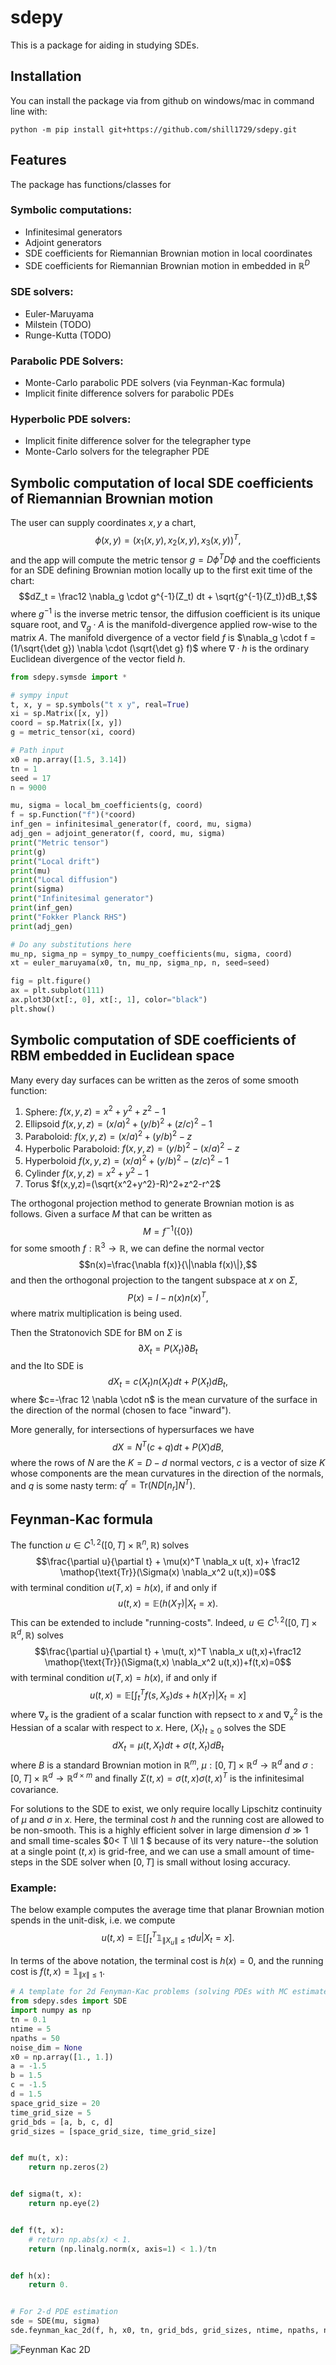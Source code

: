 # sdepy
<!-- badges: start -->
<!-- badges: end -->
This is a package for aiding in studying SDEs.


## Installation

You can install the package via from github on windows/mac in command line with:

``` 
python -m pip install git+https://github.com/shill1729/sdepy.git
```

## Features
The package has functions/classes for

### Symbolic computations:
- Infinitesimal generators
- Adjoint generators
- SDE coefficients for Riemannian Brownian motion in local coordinates
- SDE coefficients for Riemannian Brownian motion in embedded in $\mathbb{R}^D$

### SDE solvers:
- Euler-Maruyama
- Milstein (TODO)
- Runge-Kutta (TODO)

### Parabolic PDE Solvers:
- Monte-Carlo parabolic PDE solvers (via Feynman-Kac formula)
- Implicit finite difference solvers for parabolic PDEs

### Hyperbolic PDE solvers:
- Implicit finite difference solver for the telegrapher type
- Monte-Carlo solvers for the telegrapher PDE



## Symbolic computation of local SDE coefficients of Riemannian Brownian motion
The user can supply coordinates $x,y$ a chart,
$$\phi(x,y) = (x_1(x,y), x_2(x,y), x_3(x,y))^T,$$
and the app will compute the metric tensor $g = D\phi^T D\phi$ and the coefficients for 
an SDE defining Brownian motion locally up to the first exit time of the chart:
$$dZ_t = \frac12 \nabla_g \cdot g^{-1}(Z_t) dt + \sqrt{g^{-1}(Z_t)}dB_t,$$
where $g^{-1}$ is the inverse metric tensor, the diffusion coefficient is its unique square root,
and $\nabla_g \cdot A$ is the manifold-divergence applied row-wise to the matrix $A$. The manifold
divergence of a vector field $f$ is $\nabla_g \cdot f = (1/\sqrt{\det g}) \nabla \cdot (\sqrt{\det g} f)$
where $\nabla \cdot h$ is the ordinary Euclidean divergence of the vector field $h$.
```python
from sdepy.symsde import *

# sympy input
t, x, y = sp.symbols("t x y", real=True)
xi = sp.Matrix([x, y])
coord = sp.Matrix([x, y])
g = metric_tensor(xi, coord)

# Path input
x0 = np.array([1.5, 3.14])
tn = 1
seed = 17
n = 9000

mu, sigma = local_bm_coefficients(g, coord)
f = sp.Function("f")(*coord)
inf_gen = infinitesimal_generator(f, coord, mu, sigma)
adj_gen = adjoint_generator(f, coord, mu, sigma)
print("Metric tensor")
print(g)
print("Local drift")
print(mu)
print("Local diffusion")
print(sigma)
print("Infinitesimal generator")
print(inf_gen)
print("Fokker Planck RHS")
print(adj_gen)

# Do any substitutions here
mu_np, sigma_np = sympy_to_numpy_coefficients(mu, sigma, coord)
xt = euler_maruyama(x0, tn, mu_np, sigma_np, n, seed=seed)

fig = plt.figure()
ax = plt.subplot(111)
ax.plot3D(xt[:, 0], xt[:, 1], color="black")
plt.show()
```

## Symbolic computation of SDE coefficients of RBM embedded in Euclidean space

Many every day surfaces can be written as the zeros of some smooth function:
1. Sphere: $f(x,y,z)=x^2+y^2+z^2-1$
2. Ellipsoid $f(x,y,z)=(x/a)^2+(y/b)^2+(z/c)^2-1$
3. Paraboloid: $f(x,y,z)=(x/a)^2+(y/b)^2-z$
4. Hyperbolic Paraboloid: $f(x,y,z)=(y/b)^2-(x/a)^2-z$
5. Hyperboloid $f(x,y,z)=(x/a)^2+(y/b)^2-(z/c)^2-1$
6. Cylinder $f(x,y,z)=x^2+y^2-1$
7. Torus $f(x,y,z)=(\sqrt{x^2+y^2}-R)^2+z^2-r^2$

The orthogonal projection method to generate Brownian motion is as follows. Given a surface $M$ that can be written as
$$M = f^{-1}(\{0\})$$
for some smooth $f:\mathbb{R}^3\to \mathbb{R}$, we can define the normal vector
$$n(x)=\frac{\nabla f(x)}{\|\nabla f(x)\|},$$
and then the orthogonal projection to the tangent subspace at $x$ on $\Sigma$,
$$P(x)=I-n(x)n(x)^T,$$
where matrix multiplication is being used.

Then the Stratonovich SDE for BM on $\Sigma$ is
$$\partial X_t = P(X_t)\partial B_t$$
and the Ito SDE is
$$d X_t = c(X_t)n(X_t) dt + P(X_t) dB_t,$$
where $c=-\frac 12 \nabla \cdot n$ is the mean curvature of the surface in the direction of
the normal (chosen to face "inward").

More generally, for intersections of hypersurfaces we have
$$dX = N^T(c+q)dt + P(X)dB,$$
where the rows of $N$ are the $K=D-d$ normal vectors, $c$ is a vector of size $K$ whose
components are the mean curvatures in the direction of the normals, and $q$ is some
nasty term: $q^r = \mathop{\text{Tr}}(N D[n_r] N^T)$.


## Feynman-Kac formula
The function $u\in C^{1,2}([0, T]\times \mathbb{R}^n, \mathbb{R})$ solves
$$\frac{\partial u}{\partial t} + \mu(x)^T \nabla_x u(t, x)+ \frac12 \mathop{\text{Tr}}(\Sigma(x) \nabla_x^2 u(t,x))=0$$
with terminal condition $u(T, x) = h(x)$, if and only if
$$u(t,x) = \mathbb{E}(h(X_T) | X_t=x).$$
This can be extended to include "running-costs". Indeed, $u\in C^{1,2}([0, T]\times \mathbb{R}^d, \mathbb{R})$ solves
$$\frac{\partial u}{\partial t} + \mu(t, x)^T \nabla_x u(t,x)+\frac12 \mathop{\text{Tr}}(\Sigma(t,x) 
\nabla_x^2 u(t,x))+f(t,x)=0$$
with terminal condition $u(T,x)=h(x)$, if and only if
$$u(t,x) = \mathbb{E}\left[\int_t^T f(s, X_s)ds +h(X_T) | X_t=x\right]$$
where $\nabla_x$ is the gradient of a scalar function with repsect to $x$ and $\nabla_x^2$ is the Hessian 
of a scalar with respect to $x$. Here, $(X_t)_{t\geq 0}$ solves the SDE
$$dX_t = \mu(t, X_t) dt+\sigma(t, X_t)dB_t$$
where $B$ is a standard Brownian motion in $\mathbb{R}^m$, $\mu:[0,T]\times \mathbb{R}^d\to \mathbb{R}^d$ and 
$\sigma: [0, T]\times 
\mathbb{R}^d\to \mathbb{R}^{d\times m}$ and finally $\Sigma(t,x)= \sigma(t,x)\sigma(t,x)^T$ is the infinitesimal 
covariance.

For solutions to the SDE to exist, we only require locally Lipschitz continuity of $\mu$ and $\sigma$ in $x$. Here, 
the terminal cost $h$ and the running cost are allowed to be non-smooth. This is a highly efficient solver in large 
dimension $d\gg 1$ and small time-scales $0< T \ll 1 $ because of its very nature--the solution at a single point 
$(t,x)$ is grid-free, and we can use a small amount of time-steps in the SDE solver when $[0,T]$ is 
small without losing accuracy.

### Example:
The below example computes the average time that planar Brownian motion
spends in the unit-disk, i.e. we compute
$$u(t,x)=\mathbb{E}\left[\int_t^T \mathbb{1}_{\|X_u\| \leq 1} du|X_t=x \right].$$

In terms of the above notation, the terminal cost is $h(x)=0$, and the running cost 
is $f(t, x)=\mathbb{1}_{ \|x\| \leq 1}$. 

```python
# A template for 2d Fenyman-Kac problems (solving PDEs with MC estimates of SDEs)
from sdepy.sdes import SDE
import numpy as np
tn = 0.1
ntime = 5
npaths = 50
noise_dim = None
x0 = np.array([1., 1.])
a = -1.5
b = 1.5
c = -1.5
d = 1.5
space_grid_size = 20
time_grid_size = 5
grid_bds = [a, b, c, d]
grid_sizes = [space_grid_size, time_grid_size]


def mu(t, x):
    return np.zeros(2)


def sigma(t, x):
    return np.eye(2)


def f(t, x):
    # return np.abs(x) < 1.
    return (np.linalg.norm(x, axis=1) < 1.)/tn


def h(x):
    return 0.


# For 2-d PDE estimation
sde = SDE(mu, sigma)
sde.feynman_kac_2d(f, h, x0, tn, grid_bds, grid_sizes, ntime, npaths, noise_dim)
```

![Feynman Kac 2D](Images/fk_ex_2d.png)







